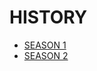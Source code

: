 # HISTORY

- [SEASON 1](https://dplace-world.github.io/history/season1)
- [SEASON 2](https://dplace-world.github.io/history/season2)
